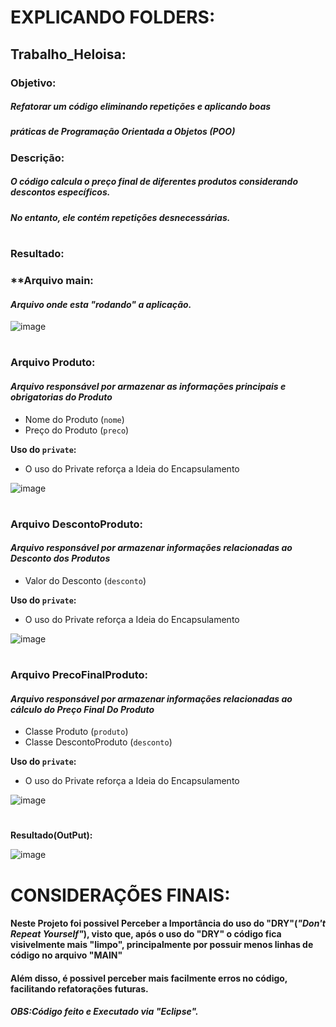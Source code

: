 # EXPLICANDO FOLDERS:

## Trabalho_Heloisa:
### Objetivo:
##### Refatorar um código eliminando repetições e aplicando boas 
##### práticas de Programação Orientada a Objetos (POO)

### Descrição:
##### O código calcula o preço final de diferentes produtos considerando descontos específicos.
##### No entanto, ele contém repetições desnecessárias.

#  

### Resultado:
### **Arquivo main:
#### *Arquivo onde esta "rodando" a aplicação.*

![image](https://github.com/user-attachments/assets/9da040d6-d90d-459a-841e-a72b16ef27f4)

#

### **Arquivo Produto:** 
#### *Arquivo responsável por armazenar as informações principais e obrigatorias do Produto*
- Nome do Produto (`nome`)
- Preço do Produto (`preco`)

**Uso do `private`:**
- O uso do Private reforça a Ideia do Encapsulamento

![image](https://github.com/user-attachments/assets/649e9d75-57e5-4c07-88ee-97ff5f5a14c5)

# 

### **Arquivo DescontoProduto:**
#### *Arquivo responsável por armazenar informações relacionadas ao Desconto dos Produtos*
- Valor do Desconto (`desconto`)

**Uso do `private`:**
- O uso do Private reforça a Ideia do Encapsulamento

![image](https://github.com/user-attachments/assets/da2444f5-7f77-4410-99a5-12f9c6977723)

# 

### **Arquivo PrecoFinalProduto:**
#### *Arquivo responsável por armazenar informações relacionadas ao cálculo do Preço Final Do Produto*
- Classe Produto (`produto`)
- Classe DescontoProduto (`desconto`)

**Uso do `private`:**
- O uso do Private reforça a Ideia do Encapsulamento

![image](https://github.com/user-attachments/assets/40e25f0e-5a67-496a-a84b-9242f5b7989f)

#

**Resultado(OutPut):**

![image](https://github.com/user-attachments/assets/580516d4-8498-44fd-bd4f-ea060c85a6e3)

# CONSIDERAÇÕES FINAIS:
#### Neste Projeto foi possivel Perceber a Importância do uso do "DRY"(*"Don't Repeat Yourself"*), visto que, após o uso do "DRY" o código fica visivelmente mais "limpo", principalmente por possuir menos linhas de código no arquivo "MAIN"
#### Além disso, é possivel perceber mais facilmente erros no código, facilitando refatorações futuras.

##### OBS:Código feito e Executado via "Eclipse".

